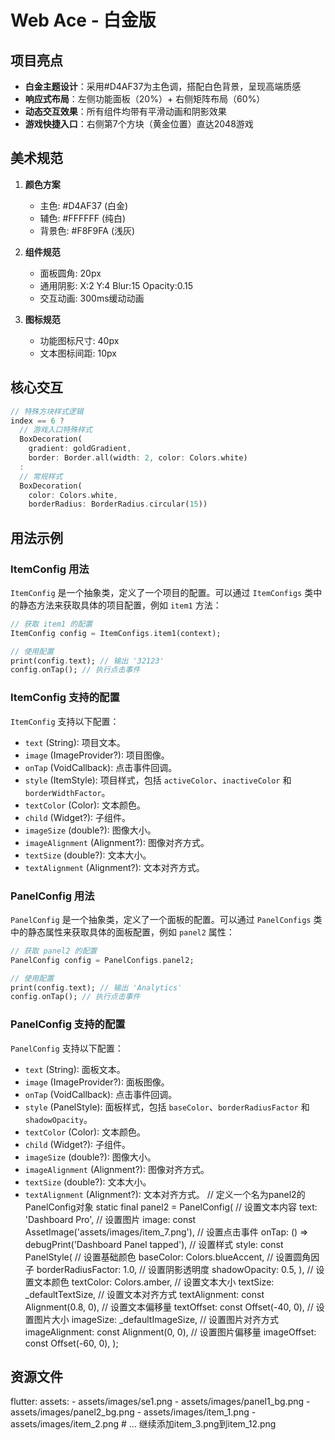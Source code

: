 # Web Ace - 白金版

## 项目亮点
- **白金主题设计**：采用#D4AF37为主色调，搭配白色背景，呈现高端质感
- **响应式布局**：左侧功能面板（20%）+ 右侧矩阵布局（60%）
- **动态交互效果**：所有组件均带有平滑动画和阴影效果
- **游戏快捷入口**：右侧第7个方块（黄金位置）直达2048游戏

## 美术规范
1. **颜色方案**
   - 主色: #D4AF37 (白金)
   - 辅色: #FFFFFF (纯白)
   - 背景色: #F8F9FA (浅灰)

2. **组件规范**
   - 面板圆角: 20px
   - 通用阴影: X:2 Y:4 Blur:15 Opacity:0.15
   - 交互动画: 300ms缓动动画

3. **图标规范**
   - 功能图标尺寸: 40px
   - 文本图标间距: 10px

## 核心交互
```dart
// 特殊方块样式逻辑
index == 6 ? 
  // 游戏入口特殊样式
  BoxDecoration(
    gradient: goldGradient,
    border: Border.all(width: 2, color: Colors.white)
  :
  // 常规样式  
  BoxDecoration(
    color: Colors.white,
    borderRadius: BorderRadius.circular(15))
```

## 用法示例

### ItemConfig 用法

`ItemConfig` 是一个抽象类，定义了一个项目的配置。可以通过 `ItemConfigs` 类中的静态方法来获取具体的项目配置，例如 `item1` 方法：

```dart
// 获取 item1 的配置
ItemConfig config = ItemConfigs.item1(context);

// 使用配置
print(config.text); // 输出 '32123'
config.onTap(); // 执行点击事件
```

### ItemConfig 支持的配置

`ItemConfig` 支持以下配置：

- `text` (String): 项目文本。
- `image` (ImageProvider?): 项目图像。
- `onTap` (VoidCallback): 点击事件回调。
- `style` (ItemStyle): 项目样式，包括 `activeColor`、`inactiveColor` 和 `borderWidthFactor`。
- `textColor` (Color): 文本颜色。
- `child` (Widget?): 子组件。
- `imageSize` (double?): 图像大小。
- `imageAlignment` (Alignment?): 图像对齐方式。
- `textSize` (double?): 文本大小。
- `textAlignment` (Alignment?): 文本对齐方式。

### PanelConfig 用法

`PanelConfig` 是一个抽象类，定义了一个面板的配置。可以通过 `PanelConfigs` 类中的静态属性来获取具体的面板配置，例如 `panel2` 属性：

```dart
// 获取 panel2 的配置
PanelConfig config = PanelConfigs.panel2;

// 使用配置
print(config.text); // 输出 'Analytics'
config.onTap(); // 执行点击事件
```

### PanelConfig 支持的配置

`PanelConfig` 支持以下配置：

- `text` (String): 面板文本。
- `image` (ImageProvider?): 面板图像。
- `onTap` (VoidCallback): 点击事件回调。
- `style` (PanelStyle): 面板样式，包括 `baseColor`、`borderRadiusFactor` 和 `shadowOpacity`。
- `textColor` (Color): 文本颜色。
- `child` (Widget?): 子组件。
- `imageSize` (double?): 图像大小。
- `imageAlignment` (Alignment?): 图像对齐方式。
- `textSize` (double?): 文本大小。
- `textAlignment` (Alignment?): 文本对齐方式。
 // 定义一个名为panel2的PanelConfig对象
  static final panel2 = PanelConfig(
    // 设置文本内容
    text: 'Dashboard Pro',
    // 设置图片
    image: const AssetImage('assets/images/item_7.png'),
    // 设置点击事件
    onTap: () => debugPrint('Dashboard Panel tapped'),
    // 设置样式
    style: const PanelStyle(
      // 设置基础颜色
      baseColor: Colors.blueAccent,
      // 设置圆角因子
      borderRadiusFactor: 1.0,
      // 设置阴影透明度
      shadowOpacity: 0.5,
    ),
    // 设置文本颜色
    textColor: Colors.amber,
    // 设置文本大小
    textSize: _defaultTextSize,
    // 设置文本对齐方式
    textAlignment: const Alignment(0.8, 0),
    // 设置文本偏移量
    textOffset: const Offset(-40, 0),
    // 设置图片大小
    imageSize: _defaultImageSize,
    // 设置图片对齐方式
    imageAlignment: const Alignment(0, 0),
    // 设置图片偏移量
    imageOffset: const Offset(-60, 0),
  );
## 资源文件
flutter:
  assets:
    - assets/images/se1.png
    - assets/images/panel1_bg.png
    - assets/images/panel2_bg.png
    - assets/images/item_1.png
    - assets/images/item_2.png
    # ... 继续添加item_3.png到item_12.png